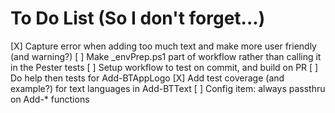 # To Do List (So I don't forget...)

[X] Capture error when adding too much text and make more user friendly (and warning?)
[ ] Make _envPrep.ps1 part of workflow rather than calling it in the Pester tests
[ ] Setup workflow to test on commit, and build on PR
[ ] Do help then tests for Add-BTAppLogo
[X] Add test coverage (and example?) for text languages in Add-BTText
[ ] Config item: always passthru on Add-* functions
